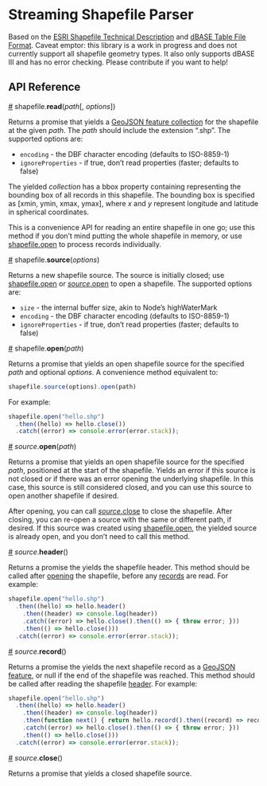# Streaming Shapefile Parser

Based on the [ESRI Shapefile Technical Description](http://www.esri.com/library/whitepapers/pdfs/shapefile.pdf) and [dBASE Table File Format](http://www.digitalpreservation.gov/formats/fdd/fdd000325.shtml). Caveat emptor: this library is a work in progress and does not currently support all shapefile geometry types. It also only supports dBASE III and has no error checking. Please contribute if you want to help!

## API Reference

<a name="read" href="#read">#</a> shapefile.<b>read</b>(<i>path</i>[, <i>options</i>])

Returns a promise that yields a [GeoJSON feature collection](http://geojson.org/geojson-spec.html#feature-collection-objects) for the shapefile at the given *path*. The *path* should include the extension “.shp”. The supported options are:

* `encoding` - the DBF character encoding (defaults to ISO-8859-1)
* `ignoreProperties` - if true, don’t read properties (faster; defaults to false)

The yielded *collection* has a bbox property containing representing the bounding box of all records in this shapefile. The bounding box is specified as [xmin, ymin, xmax, ymax], where *x* and *y* represent longitude and latitude in spherical coordinates.

This is a convenience API for reading an entire shapefile in one go; use this method if you don’t mind putting the whole shapefile in memory, or use <a href="#open">shapefile.open</a> to process records individually.

<a name="source" href="#source">#</a> shapefile.<b>source</b>(<i>options</i>)

Returns a new shapefile source. The source is initially closed; use [shapefile.open](#open) or [*source*.open](#source_open) to open a shapefile. The supported options are:

* `size` - the internal buffer size, akin to Node’s highWaterMark
* `encoding` - the DBF character encoding (defaults to ISO-8859-1)
* `ignoreProperties` - if true, don’t read properties (faster; defaults to false)

<a name="open" href="#open">#</a> shapefile.<b>open</b>(<i>path</i>)

Returns a promise that yields an open shapefile source for the specified *path* and optional *options*. A convenience method equivalent to:

```js
shapefile.source(options).open(path)
```

For example:

```js
shapefile.open("hello.shp")
  .then((hello) => hello.close())
  .catch((error) => console.error(error.stack));
```

<a name="source_open" href="#source_open">#</a> <i>source</i>.<b>open</b>(<i>path</i>)

Returns a promise that yields an open shapefile source for the specified *path*, positioned at the start of the shapefile. Yields an error if this source is not closed or if there was an error opening the underlying shapefile. In this case, this source is still considered closed, and you can use this source to open another shapefile if desired.

After opening, you can call [*source*.close](#source_close) to close the shapefile. After closing, you can re-open a source with the same or different path, if desired. If this source was created using [shapefile.open](#open), the yielded source is already open, and you don’t need to call this method.

<a name="source_header" href="#source_header">#</a> <i>source</i>.<b>header</b>()

Returns a promise the yields the shapefile header. This method should be called after [opening](#source_open) the shapefile, before any [records](#source_record) are read. For example:

```js
shapefile.open("hello.shp")
  .then((hello) => hello.header()
    .then((header) => console.log(header))
    .catch((error) => hello.close().then(() => { throw error; }))
    .then(() => hello.close()))
  .catch((error) => console.error(error.stack));
```

<a name="source_record" href="#source_record">#</a> <i>source</i>.<b>record</b>()

Returns a promise the yields the next shapefile record as a [GeoJSON feature](http://geojson.org/geojson-spec.html#feature-objects), or null if the end of the shapefile was reached. This method should be called after reading the shapefile [header](#source_header). For example:

```js
shapefile.open("hello.shp")
  .then((hello) => hello.header()
    .then((header) => console.log(header))
    .then(function next() { return hello.record().then((record) => record && (console.log(record), next())); })
    .catch((error) => hello.close().then(() => { throw error; }))
    .then(() => hello.close()))
  .catch((error) => console.error(error.stack));
```

<a name="source_close" href="#source_close">#</a> <i>source</i>.<b>close</b>()

Returns a promise that yields a closed shapefile source.
